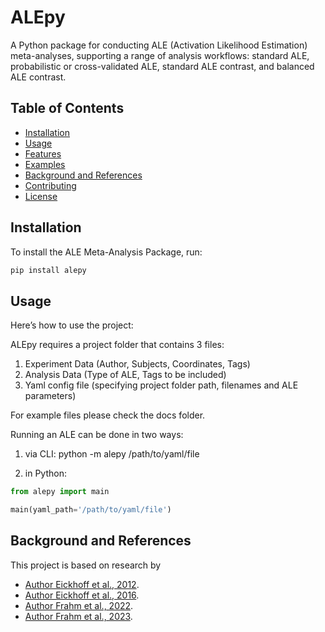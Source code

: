 # ALEpy

A Python package for conducting ALE (Activation Likelihood Estimation) meta-analyses, supporting a range of analysis workflows: standard ALE, probabilistic or cross-validated ALE, standard ALE contrast, and balanced ALE contrast.

## Table of Contents
- [Installation](#installation)
- [Usage](#usage)
- [Features](#features)
- [Examples](#examples)
- [Background and References](#background-and-references)
- [Contributing](#contributing)
- [License](#license)

## Installation

To install the ALE Meta-Analysis Package, run:

```bash
pip install alepy
```
## Usage

Here’s how to use the project:

ALEpy requires a project folder that contains 3 files:
1. Experiment Data (Author, Subjects, Coordinates, Tags)
2. Analysis Data (Type of ALE, Tags to be included)
3. Yaml config file (specifying project folder path, filenames and ALE parameters)

For example files please check the docs folder.

Running an ALE can be done in two ways:

1. via CLI: python -m alepy /path/to/yaml/file

2. in Python:

```python
from alepy import main

main(yaml_path='/path/to/yaml/file')
```
## Background and References

This project is based on research by 
- [Author Eickhoff et al., 2012](https://doi.org/10.1016/j.neuroimage.2011.09.017).
- [Author Eickhoff et al., 2016](https://doi.org/10.1016/j.neuroimage.2016.04.072).
- [Author Frahm et al., 2022](https://doi.org/10.1002/hbm.25898).
- [Author Frahm et al., 2023](https://doi.org/10.1016/j.neuroimage.2023.120383).